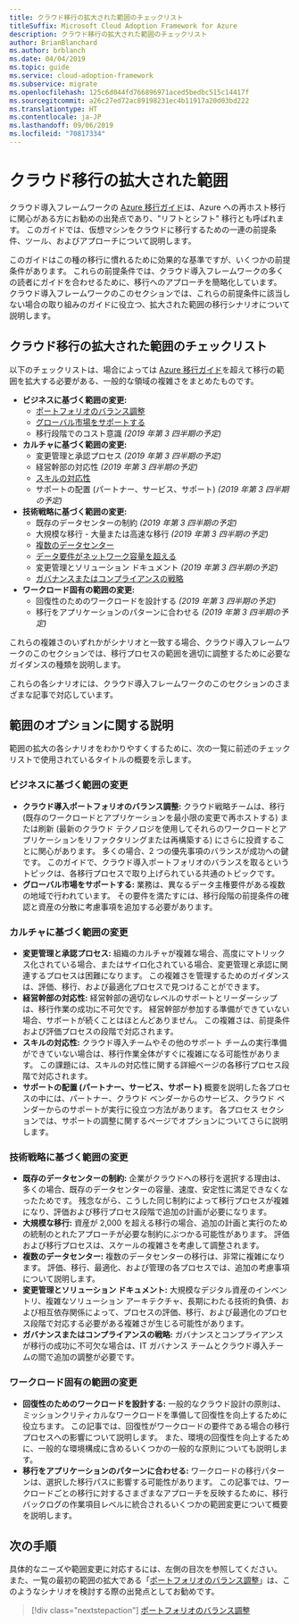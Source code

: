 ```yaml
---
title: クラウド移行の拡大された範囲のチェックリスト
titleSuffix: Microsoft Cloud Adoption Framework for Azure
description: クラウド移行の拡大された範囲のチェックリスト
author: BrianBlanchard
ms.author: brblanch
ms.date: 04/04/2019
ms.topic: guide
ms.service: cloud-adoption-framework
ms.subservice: migrate
ms.openlocfilehash: 125c6d044fd766896971aced5bedbc515c14417f
ms.sourcegitcommit: a26c27ed72ac89198231ec4b11917a20d03bd222
ms.translationtype: HT
ms.contentlocale: ja-JP
ms.lasthandoff: 09/06/2019
ms.locfileid: "70817334"
---
```

# <a name="expanded-scope-for-cloud-migration"></a>クラウド移行の拡大された範囲

クラウド導入フレームワークの [Azure 移行ガイド](../azure-migration-guide/index.md)は、Azure への再ホスト移行に関心がある方にお勧めの出発点であり、"リフトとシフト" 移行とも呼ばれます。 このガイドでは、仮想マシンをクラウドに移行するための一連の前提条件、ツール、およびアプローチについて説明します。

このガイドはこの種の移行に慣れるために効果的な基準ですが、いくつかの前提条件があります。 これらの前提条件では、クラウド導入フレームワークの多くの読者にガイドを合わせるために、移行へのアプローチを簡略化しています。 クラウド導入フレームワークのこのセクションでは、これらの前提条件に該当しない場合の取り組みのガイドに役立つ、拡大された範囲の移行シナリオについて説明します。

## <a name="cloud-migration-expanded-scope-checklist"></a>クラウド移行の拡大された範囲のチェックリスト

以下のチェックリストは、場合によっては [Azure 移行ガイド](../azure-migration-guide/index.md)を超えて移行の範囲を拡大する必要がある、一般的な領域の複雑さをまとめたものです。

- **ビジネスに基づく範囲の変更:**
  - [ポートフォリオのバランス調整](./balance-the-portfolio.md)
  - [グローバル市場をサポートする](./multiple-regions.md)
  - 移行段階でのコスト意識 *(2019 年第 3 四半期の予定)*
- **カルチャに基づく範囲の変更:**
  - 変更管理と承認プロセス *(2019 年第 3 四半期の予定)*
  - 経営幹部の対応性 *(2019 年第 3 四半期の予定)*
  - [スキルの対応性](./suggested-skills.md)
  - サポートの配置 (パートナー、サービス、サポート) *(2019 年第 3 四半期の予定)*
- **技術戦略に基づく範囲の変更:**
  - 既存のデータセンターの制約 *(2019 年第 3 四半期の予定)*
  - 大規模な移行 - 大量または高速な移行 *(2019 年第 3 四半期の予定)*
  - [複数のデータセンター](./multiple-datacenters.md)
  - [データ要件がネットワーク容量を超える](./network-capacity-exceeded.md)
  - 変更管理とソリューション ドキュメント *(2019 年第 3 四半期の予定)*
  - [ガバナンスまたはコンプライアンスの戦略](./governance-or-compliance.md)
- **ワークロード固有の範囲の変更:**
  - 回復性のためのワークロードを設計する *(2019 年第 3 四半期の予定)*
  - 移行をアプリケーションのパターンに合わせる *(2019 年第 3 四半期の予定)*

これらの複雑さのいずれかがシナリオと一致する場合、クラウド導入フレームワークのこのセクションでは、移行プロセスの範囲を適切に調整するために必要なガイダンスの種類を説明します。

これらの各シナリオには、クラウド導入フレームワークのこのセクションのさまざまな記事で対応しています。

## <a name="scope-options-explained"></a>範囲のオプションに関する説明

範囲の拡大の各シナリオをわかりやすくするために、次の一覧に前述のチェックリストで使用されているタイトルの概要を示します。

### <a name="business-driven-scope-changes"></a>ビジネスに基づく範囲の変更

- **クラウド導入ポートフォリオのバランス調整:** クラウド戦略チームは、移行 (既存のワークロードとアプリケーションを最小限の変更で再ホストする) または刷新 (最新のクラウド テクノロジを使用してそれらのワークロードとアプリケーションをリファクタリングまたは再構築する) にさらに投資することに関心があります。 多くの場合、2 つの優先事項のバランスが成功への鍵です。 このガイドで、クラウド導入ポートフォリオのバランスを取るというトピックは、各移行プロセスで取り上げられている共通のトピックです。
- **グローバル市場をサポートする:** 業務は、異なるデータ主権要件がある複数の地域で行われています。 その要件を満たすには、移行段階の前提条件の確認と資産の分散に考慮事項を追加する必要があります。

### <a name="culture-driven-scope-changes"></a>カルチャに基づく範囲の変更

- **変更管理と承認プロセス:** 組織のカルチャが複雑な場合、高度にマトリックス化されている場合、またはサイロ化されている場合、変更管理と承認に関連するプロセスは困難になります。 この複雑さを管理するためのガイダンスは、評価、移行、および最適化プロセスで見つけることができます。
- **経営幹部の対応性:** 経営幹部の適切なレベルのサポートとリーダーシップは、移行作業の成功に不可欠です。 経営幹部が参加する準備ができていない場合、サポートが続くことはほとんどありません。 この複雑さは、前提条件および評価プロセスの段階で対応されます。
- **スキルの対応性:** クラウド導入チームやその他のサポート チームの実行準備ができていない場合は、移行作業全体がすぐに複雑になる可能性があります。 この課題には、スキルの対応性に関する詳細ページの各移行プロセス段階で対応されます。
- **サポートの配置 (パートナー、サービス、サポート)** 概要を説明した各プロセスの中には、パートナー、クラウド ベンダーからのサービス、クラウド ベンダーからのサポートが実行に役立つ方法があります。 各プロセス セクションでは、サポートの調整に関するページでオプションについてさらに説明します。

### <a name="technical-strategy-driven-scope-changes"></a>技術戦略に基づく範囲の変更

- **既存のデータセンターの制約:** 企業がクラウドへの移行を選択する理由は、多くの場合、既存のデータセンターの容量、速度、安定性に満足できなくなったためです。 残念ながら、こうした同じ制約によって移行プロセスが複雑になり、評価および移行プロセス段階で追加の計画が必要になります。
- **大規模な移行:** 資産が 2,000 を超える移行の場合、追加の計画と実行のための統制のとれたアプローチが必要な制約にぶつかる可能性があります。 評価および移行プロセスは、スケールの複雑さを考慮して調整されます。
- **複数のデータセンター:** 複数のデータセンターの移行は、非常に複雑になります。 評価、移行、最適化、および管理の各プロセスでは、追加の考慮事項について説明します。
- **変更管理とソリューション ドキュメント:** 大規模なデジタル資産のインベントリ、複雑なソリューション アーキテクチャ、長期にわたる技術的負債、および相互依存関係によって、プロセスの評価、移行、および最適化のプロセス段階で対応する必要がある複雑さが生じる可能性があります。
- **ガバナンスまたはコンプライアンスの戦略:** ガバナンスとコンプライアンスが移行の成功に不可欠な場合は、IT ガバナンス チームとクラウド導入チームの間で追加の調整が必要です。

### <a name="workload-specific-scope-changes"></a>ワークロード固有の範囲の変更

- **回復性のためのワークロードを設計する:** 一般的なクラウド設計の原則は、ミッションクリティカルなワークロードを準備して回復性を向上するために役立ちます。 この記事では、回復性がワークロードの要件である場合の移行プロセスへの影響について説明します。 また、環境の回復性を向上するために、一般的な環境構成に含めるいくつかの一般的な原則についても説明します。
- **移行をアプリケーションのパターンに合わせる:** ワークロードの移行パターンは、選択した移行パスに影響する可能性があります。 この記事では、ワークロードごとの移行に対するさまざまなアプローチを反映するために、移行バックログの作業項目レベルに統合されるいくつかの範囲変更について概要を説明します。

## <a name="next-steps"></a>次の手順

具体的なニーズや範囲変更に対応するには、左側の目次を参照してください。 また、一覧の最初の範囲の拡大である「[ポートフォリオのバランス調整](./balance-the-portfolio.md)」は、このようなシナリオを検討する際の出発点としてお勧めです。

> [!div class="nextstepaction"]
> [ポートフォリオのバランス調整](./balance-the-portfolio.md)

